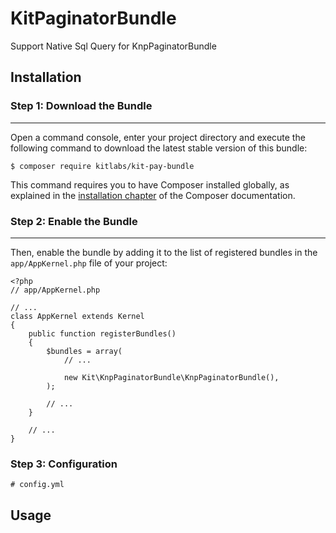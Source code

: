 # KitPaginatorBundle
Support Native Sql Query for KnpPaginatorBundle


## Installation
 
### Step 1: Download the Bundle
---------------------------
 
Open a command console, enter your project directory and execute the
following command to download the latest stable version of this bundle:
 
	
	$ composer require kitlabs/kit-pay-bundle

 
This command requires you to have Composer installed globally, as explained
in the [installation chapter](https://getcomposer.org/doc/00-intro.md)
of the Composer documentation.
 
### Step 2: Enable the Bundle
---------------------------
 
Then, enable the bundle by adding it to the list of registered bundles
in the `app/AppKernel.php` file of your project:

	<?php
	// app/AppKernel.php
	 
	// ...
	class AppKernel extends Kernel
	{
	    public function registerBundles()
	    {
	        $bundles = array(
	            // ...
	 
	            new Kit\KnpPaginatorBundle\KnpPaginatorBundle(),
	        );
	 
	        // ...
	    }
	 
	    // ...
	}

### Step 3: Configuration 

	# config.yml
## Usage
